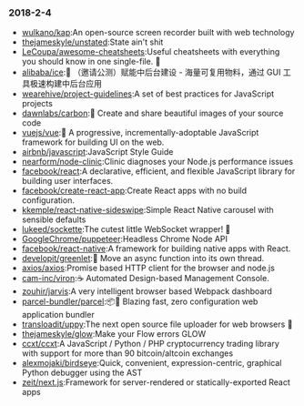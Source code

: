 ### 2018-2-4 
* [wulkano/kap](https://github.com//wulkano/kap):An open-source screen recorder built with web technology 
* [thejameskyle/unstated](https://github.com//thejameskyle/unstated):State ain't shit 
* [LeCoupa/awesome-cheatsheets](https://github.com//LeCoupa/awesome-cheatsheets):Useful cheatsheets with everything you should know in one single-file. 🚀 
* [alibaba/ice](https://github.com//alibaba/ice):🚀 （邀请公测）赋能中后台建设 - 海量可复用物料，通过 GUI 工具极速构建中后台应用 
* [wearehive/project-guidelines](https://github.com//wearehive/project-guidelines):A set of best practices for JavaScript projects 
* [dawnlabs/carbon](https://github.com//dawnlabs/carbon):🎨 Create and share beautiful images of your source code 
* [vuejs/vue](https://github.com//vuejs/vue):🖖 A progressive, incrementally-adoptable JavaScript framework for building UI on the web. 
* [airbnb/javascript](https://github.com//airbnb/javascript):JavaScript Style Guide 
* [nearform/node-clinic](https://github.com//nearform/node-clinic):Clinic diagnoses your Node.js performance issues 
* [facebook/react](https://github.com//facebook/react):A declarative, efficient, and flexible JavaScript library for building user interfaces. 
* [facebook/create-react-app](https://github.com//facebook/create-react-app):Create React apps with no build configuration. 
* [kkemple/react-native-sideswipe](https://github.com//kkemple/react-native-sideswipe):Simple React Native carousel with sensible defaults 
* [lukeed/sockette](https://github.com//lukeed/sockette):The cutest little WebSocket wrapper! 🧦 
* [GoogleChrome/puppeteer](https://github.com//GoogleChrome/puppeteer):Headless Chrome Node API 
* [facebook/react-native](https://github.com//facebook/react-native):A framework for building native apps with React. 
* [developit/greenlet](https://github.com//developit/greenlet):🦎 Move an async function into its own thread. 
* [axios/axios](https://github.com//axios/axios):Promise based HTTP client for the browser and node.js 
* [cam-inc/viron](https://github.com//cam-inc/viron):☕️ Automated Design-based Management Console. 
* [zouhir/jarvis](https://github.com//zouhir/jarvis):A very intelligent browser based Webpack dashboard 
* [parcel-bundler/parcel](https://github.com//parcel-bundler/parcel):📦🚀 Blazing fast, zero configuration web application bundler 
* [transloadit/uppy](https://github.com//transloadit/uppy):The next open source file uploader for web browsers 🐶 
* [thejameskyle/glow](https://github.com//thejameskyle/glow):Make your Flow errors GLOW 
* [ccxt/ccxt](https://github.com//ccxt/ccxt):A JavaScript / Python / PHP cryptocurrency trading library with support for more than 90 bitcoin/altcoin exchanges 
* [alexmojaki/birdseye](https://github.com//alexmojaki/birdseye):Quick, convenient, expression-centric, graphical Python debugger using the AST 
* [zeit/next.js](https://github.com//zeit/next.js):Framework for server-rendered or statically-exported React apps 
